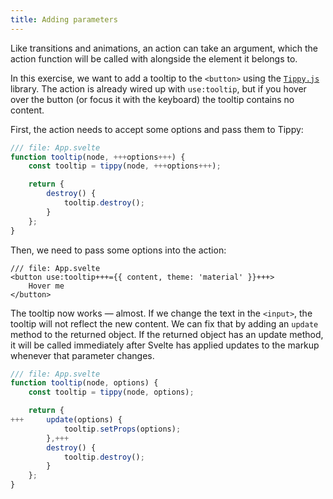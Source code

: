 ```yaml
---
title: Adding parameters
---
```


Like transitions and animations, an action can take an argument, which the action function will be called with alongside the element it belongs to.

In this exercise, we want to add a tooltip to the `<button>` using the [`Tippy.js`](https://atomiks.github.io/tippyjs/) library. The action is already wired up with `use:tooltip`, but if you hover over the button (or focus it with the keyboard) the tooltip contains no content.

First, the action needs to accept some options and pass them to Tippy:

```js
/// file: App.svelte
function tooltip(node, +++options+++) {
	const tooltip = tippy(node, +++options+++);

	return {
		destroy() {
			tooltip.destroy();
		}
	};
}
```

Then, we need to pass some options into the action:

```svelte
/// file: App.svelte
<button use:tooltip+++={{ content, theme: 'material' }}+++>
	Hover me
</button>
```

The tooltip now works — almost. If we change the text in the `<input>`, the tooltip will not reflect the new content. We can fix that by adding an `update` method to the returned object. If the returned object has an update method, it will be called immediately after Svelte has applied updates to the markup whenever that parameter changes.

```js
/// file: App.svelte
function tooltip(node, options) {
	const tooltip = tippy(node, options);

	return {
+++		update(options) {
			tooltip.setProps(options);
		},+++
		destroy() {
			tooltip.destroy();
		}
	};
}
```
